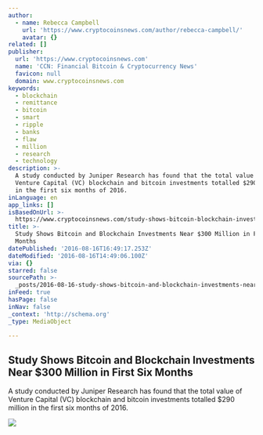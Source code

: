 ```yaml
---
author:
  - name: Rebecca Campbell
    url: 'https://www.cryptocoinsnews.com/author/rebecca-campbell/'
    avatar: {}
related: []
publisher:
  url: 'https://www.cryptocoinsnews.com'
  name: 'CCN: Financial Bitcoin & Cryptocurrency News'
  favicon: null
  domain: www.cryptocoinsnews.com
keywords:
  - blockchain
  - remittance
  - bitcoin
  - smart
  - ripple
  - banks
  - flaw
  - million
  - research
  - technology
description: >-
  A study conducted by Juniper Research has found that the total value of
  Venture Capital (VC) blockchain and bitcoin investments totalled $290 million
  in the first six months of 2016.
inLanguage: en
app_links: []
isBasedOnUrl: >-
  https://www.cryptocoinsnews.com/study-shows-bitcoin-blockchain-investments-near-300-million-first-six-months/
title: >-
  Study Shows Bitcoin and Blockchain Investments Near $300 Million in First Six
  Months
datePublished: '2016-08-16T16:49:17.253Z'
dateModified: '2016-08-16T14:49:06.100Z'
via: {}
starred: false
sourcePath: >-
  _posts/2016-08-16-study-shows-bitcoin-and-blockchain-investments-near-dollar300-mil.md
inFeed: true
hasPage: false
inNav: false
_context: 'http://schema.org'
_type: MediaObject

---
```

<article style=""><h1>Study Shows Bitcoin and Blockchain Investments Near $300 Million in First Six Months</h1><p>A study conducted by Juniper Research has found that the total value of Venture Capital (VC) blockchain and bitcoin investments totalled $290 million in the first six months of 2016.</p><img src="https://www.cryptocoinsnews.com/wp-content/uploads/2016/08/Study-Shows-Bitcoin-and-Blockchain-Investments-Near-300-Million-in-First-Six-Months.jpg" /></article>